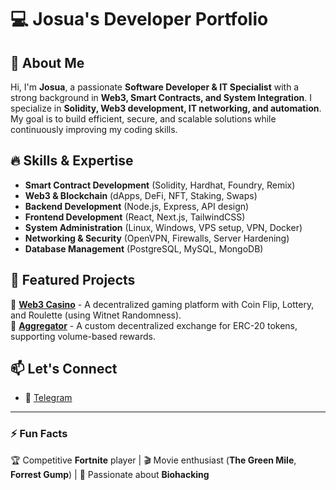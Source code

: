 # 💻 Josua's Developer Portfolio

## 🚀 About Me
Hi, I'm **Josua**, a passionate **Software Developer & IT Specialist** with a strong background in **Web3, Smart Contracts, and System Integration**. I specialize in **Solidity, Web3 development, IT networking, and automation**. My goal is to build efficient, secure, and scalable solutions while continuously improving my coding skills.

## 🔥 Skills & Expertise
- **Smart Contract Development** (Solidity, Hardhat, Foundry, Remix)
- **Web3 & Blockchain** (dApps, DeFi, NFT, Staking, Swaps)
- **Backend Development** (Node.js, Express, API design)
- **Frontend Development** (React, Next.js, TailwindCSS)
- **System Administration** (Linux, Windows, VPS setup, VPN, Docker)
- **Networking & Security** (OpenVPN, Firewalls, Server Hardening)
- **Database Management** (PostgreSQL, MySQL, MongoDB)

## 🌟 Featured Projects
🔹 **[Web3 Casino](https://kitty-zeta.vercel.app/)** - A decentralized gaming platform with Coin Flip, Lottery, and Roulette (using Witnet Randomness).  
🔹 **[Aggregator](https://swap-eth-sand.vercel.app/)** - A custom decentralized exchange for ERC-20 tokens, supporting volume-based rewards.  

## 📫 Let's Connect
- 📩 [Telegram](https://t.me/josuasie)
  
---

### ⚡ Fun Facts  
🏆 Competitive **Fortnite** player | 🎬 Movie enthusiast (**The Green Mile**, **Forrest Gump**) | 🔬 Passionate about **Biohacking**  
